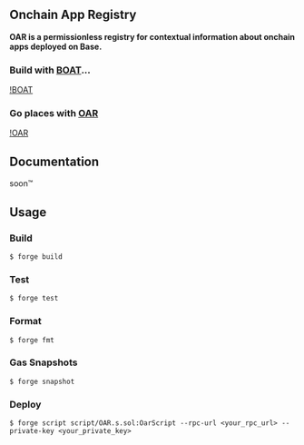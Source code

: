 ## Onchain App Registry

**OAR is a permissionless registry for contextual information about onchain apps deployed on Base.**

### Build with [BOAT](https://github.com/coinbase/build-onchain-apps)...
[!BOAT](https://raw.githubusercontent.com/neodaoist/oar/main/assets/BOAT.png)

### Go places with [OAR](https://github.com/neodaoist/oar)
[!OAR](https://raw.githubusercontent.com/neodaoist/oar/main/assets/OAR.png)

## Documentation

soon™️

## Usage

### Build

```shell
$ forge build
```

### Test

```shell
$ forge test
```

### Format

```shell
$ forge fmt
```

### Gas Snapshots

```shell
$ forge snapshot
```

### Deploy

```shell
$ forge script script/OAR.s.sol:OarScript --rpc-url <your_rpc_url> --private-key <your_private_key>
```

